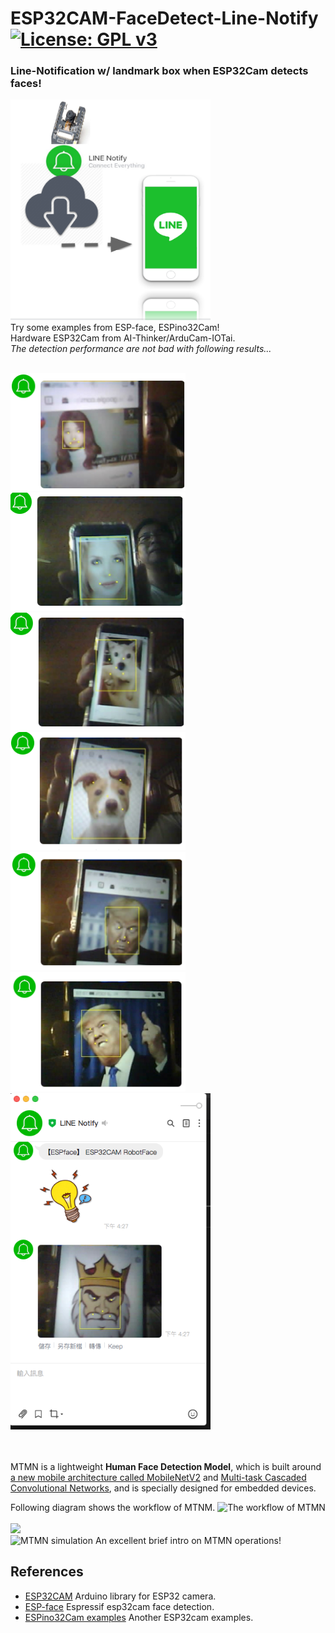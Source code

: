 # ESP32CAM-FaceDetect-Line-Notify [![License: GPL v3](https://img.shields.io/badge/License-GPLv3-blue.svg)](https://www.gnu.org/licenses/gpl-3.0)<br>

### Line-Notification w/ landmark box when ESP32Cam detects faces! ###
<img src="pictures/LineNotify.png" width=320 /> <br>
Try some examples from ESP-face, ESPino32Cam!<br>
Hardware ESP32Cam from AI-Thinker/ArduCam-IOTai. <br>
_The detection performance are not bad with following results..._ 
<br><br>
 
 
<img src="pictures/faceZU.png" width=280 /> <img src="pictures/faceWWomen.png" width=280 /> <br>
<img src="pictures/faceDoggy.png" width=280/> <img src="pictures/faceDog.png" width=280/> <br>
<img src="pictures/faceTrump.png" width=280/> <img src="pictures/faceTrumpFK.png" width=280/> <img src="pictures/faceKingLine.png" width=320/>
 
<br><br>
MTMN is a lightweight **Human Face Detection Model**, which is built around [a new mobile architecture called MobileNetV2](https://arxiv.org/abs/1801.04381) and [Multi-task Cascaded Convolutional Networks](https://arxiv.org/abs/1604.02878), and is specially designed for embedded devices. <br>

Following diagram shows the workflow of MTNM.
![The workflow of MTMN](https://github.com/espressif/esp-face/blob/master/img/mtmn-workflow-2.png)
<br>
<br>
<img src="pictures/MTMNsimulation.gif" width=640/> <br>
![MTMN simulation](https://www.youtube.com/watch?v=3JQ3hYko51Y) An excellent brief intro on MTMN operations!
<br>
## References
  - [ESP32CAM](https://github.com/espressif/esp32-camera)  Arduino library for ESP32 camera.
  - [ESP-face](https://github.com/espressif/esp-face)  Espressif esp32cam face detection.
  - [ESPino32Cam examples](https://github.com/ThaiEasyElec/ESPino32/tree/master/examples/camera)  Another ESP32cam examples.
